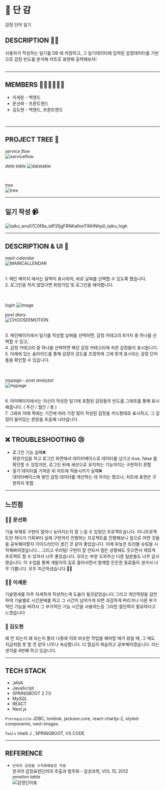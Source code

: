 # 🍅  단 감

감정 단어 일기


## DESCRIPTION 👨‍💻

사용자가 작성하는 일기를 DB 에 저장하고,
그 일기데이터에 입력된 감정데이터를 기반으로 감정 빈도를 분석해 차트로 표현해 출력해보자!<br/>
<br/>

---

## MEMBERS 🙍‍♂️🙍‍♀️🙍‍♂️

- 이세운 - 백엔드
- 문선화 - 프론트엔드
- 김도현 - 백엔드, 프론트엔드

<br/>

---

## PROJECT TREE 🎉

*service flow*<br/>
![serviceflow](https://user-images.githubusercontent.com/98632452/174228495-9e8228ad-7b68-4211-866d-3831dd8f43e6.png)

*data table*
![datatable](https://user-images.githubusercontent.com/98632452/174233328-c7fa7dc4-4feb-49f8-adbe-be82edef33a4.png)


<br/>

*tree*<br/>
![tree](https://user-images.githubusercontent.com/98632452/174227908-51c696ee-dbf2-48d5-8286-0f5acfa33d53.png)


---
## 일기 작성 📹


![talkv_wro07C0f8a_tdFSfjgFRNKaIhmTWHNhp0_talkv_high](https://user-images.githubusercontent.com/98632452/174240072-7facf076-85d5-43da-b62c-3c91d67ab6a7.gif)



---

## DESCRIPTION & UI 🎨

*main calendar*<br/>
![MAINCALLENDAR](https://user-images.githubusercontent.com/98632452/174229212-22905cc4-beff-4cf3-be21-77fffca8f5c4.png)

<br/>
1. 메인 페이지 에서는 달력이 표시되어, 바로 날짜를 선택할 수 있도록 했습니다.
<br/>
2. 로그인을 하지 않았다면 회원가입 및 로그인을 해야합니다.
<br/>
<br/>
<br/>

*login*
![image](https://user-images.githubusercontent.com/98632452/174230517-1ba8f66f-3ebe-433d-b798-2666c012c646.png)





*post diary*<br/>
![CHOOSEEMOTION](https://user-images.githubusercontent.com/98632452/174227690-04700628-1320-469e-952a-bdf160b30e0b.png)

<br/>
3. 메인페이지에서 일기를 작성할 날짜를 선택하면, 감정 카테고리 8가지 중 하나를 선택할 수 있고,<br/>
4. 감정 카테고리 중 하나를 선택하면 해당 감정 카테고리에 속한 감정들이 표시됩니다.<br/>
5. 아래에 있는 슬라이드를 통해 감정의 강도를 조정하며 그에 맞게 표시되는 감정 단어들을 확인할 수 있습니다.

<br/>
<br/>
<br/>

*mypage - post analyzer*<br/>
![mypage](https://user-images.githubusercontent.com/98632452/174232166-f49fc413-3179-4948-af58-938a66294fac.png)

<br/>
6. 마이페이지에서는 자신이 작성한 일기에 포함된 감정들의 빈도를 그래프를 통해 표시해줍니다. ( 주간 / 월간 / 총 )<br/>
7. 그래프 아래 쪽에는 기간에 따라 가장 많이 작성된 감정을 카드형태로 표시하고, 그 감정이 들어있는 문장을 추출해 나타냅니다.






---
## ❌ TROUBLESHOOTING 😢


- 로그인 기능 실패❌<br/> 회원가입을 하고 로그인 화면에서 데이터베이스로 데이터를 넘기고 true, false 를 확인할 수 있었지만, 로그인 뒤에 세션으로 유지하는 기능까지는 구현하지 못함
- 일기 데이터를 가져온 뒤 차트에 적용시키기 실패❌<br/> 데이터베이스에 쌓인 감정 데이터를 계산하는 데 까지는 했으나, 차트에 표현은 구현하지 못함.


---

## 느낀점

### 👩‍🎨 문선화
기술 부채로 구현이 얼마나 늦어지는지 잘 느낄 수 있었던 프로젝트습니다. 미니프로젝트만 하다가 기획부터 실제 구현까지 진행하는 프로젝트를 진행해보니 앞으로 어떤 것들을 공부해야할지
가이드라인이 생긴 것 같아 좋았습니다. 이제 뒤늦은 트러블 슈팅을 시작해봐야겠습니다... 그리고 우리팀! 구현이 잘 안되서 힘든 상황에도 웃으면서 재밌게 프로젝트 할 수 있어서 너무 좋았습니다. 모르는 부분 도와주신 다른 팀분들도 너무 감사했습니다. 이 수업을 통해 개발자의 길로 들어서면서 함께할 든든한 동료들이 생겨서 너무 기쁩니다. 모두 피곤하셨습니다.🙆‍♀️

### 👨‍💻 이세운
기술명세를 아주 자세하게 작성하는게 도움이 될것같았습니다
그리고 개인역량을 감안하여 기술별로 시간분배를 하고 그 시간이 넘어가게 되면 과감하게 버리거나 다른 부가적인 기능을 버려서 그 부가적인 기능 시간을 사용하는등 그러한 결단력이 필요하다고 느꼈습니다 

### 🤡 김도현
왜 안 되는지 왜 되는지 몰라 나중에 이와 비슷한 작업을 해야할 때가 왔을 때, 그 때도 지금처럼 못 할 것 같아 너무나 속상합니다.
더 열심히 복습하고 공부해야겠습니다. 라는 생각을 4번째 하고 있습니다.

---

## TECH STACK

- JAVA
- JavaScript
- SPRINGBOOT 2.7.0
- MySQL
- REACT
- Next.js

`Prerequisite`
JDBC, lombok, jackson.core, react-chartjs-2, styled-components, next-images

`Tools`
Intelli J , SPRINGBOOT, VS CODE

----

## REFERENCE

- `단어의 감정을 수치화해놓은 자료`<br/>
한국어 감정표현단어의 추출과 범주화 - 감성과학, VOL 15, 2012<br/>
*emotion table*<br/>
![감정단어표](https://user-images.githubusercontent.com/98632452/174223736-b2470d10-275d-4989-8f4b-819b0e2786d8.png)
